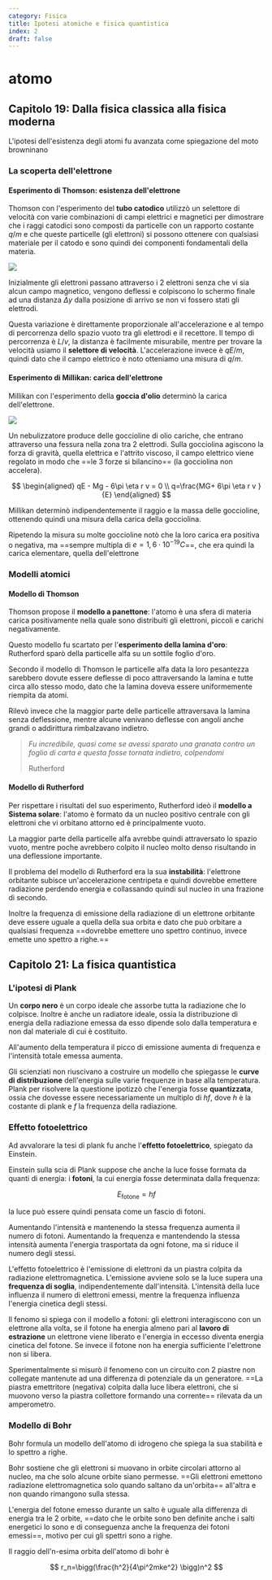 ```yaml
---
category: Fisica
title: Ipotesi atomiche e fisica quantistica
index: 2
draft: false
---
```


# atomo

## Capitolo 19: Dalla fisica classica alla fisica moderna

L'ipotesi dell'esistenza degli atomi fu avanzata come spiegazione del moto browninano

### La scoperta dell'elettrone

#### Esperimento di Thomson: esistenza dell'elettrone

Thomson con l'esperimento del **tubo catodico** utilizzò un selettore di velocità con varie combinazioni di campi elettrici e magnetici per dimostrare che i raggi catodici sono composti da particelle con un rapporto costante $q/m$ e che queste particelle \(gli elettroni\) si possono ottenere con qualsiasi materiale per il catodo e sono quindi dei componenti fondamentali della materia.

![](https://github.com/ZaninAndrea/schoolNotesV/tree/ed384ada38b83d27c765a8119c5b1f507f1593f9/images/tuboCatodico.PNG)

Inizialmente gli elettroni passano attraverso i 2 elettroni senza che vi sia alcun campo magnetico, vengono deflessi e colpiscono lo schermo finale ad una distanza $\Delta y$ dalla posizione di arrivo se non vi fossero stati gli elettrodi.

Questa variazione è direttamente proporzionale all'accelerazione e al tempo di percorrenza dello spazio vuoto tra gli elettrodi e il recettore. Il tempo di percorrenza è $L/v$, la distanza è facilmente misurabile, mentre per trovare la velocità usiamo il **selettore di velocità**. L'accelerazione invece è $qE/m$, quindi dato che il campo elettrico è noto otteniamo una misura di $q/m$.

#### Esperimento di Millikan: carica dell'elettrone

Millikan con l'esperimento della **goccia d'olio** determinò la carica dell'elettrone.

![](https://github.com/ZaninAndrea/schoolNotesV/tree/ed384ada38b83d27c765a8119c5b1f507f1593f9/images/millikan.jpeg)

Un nebulizzatore produce delle goccioline di olio cariche, che entrano attraverso una fessura nella zona tra 2 elettrodi. Sulla gocciolina agiscono la forza di gravità, quella elettrica e l'attrito viscoso, il campo elettrico viene regolato in modo che ==le 3 forze si bilancino== \(la gocciolina non accelera\).

$$
\begin{aligned}
qE - Mg - 6\pi \eta r v = 0 \\
q=\frac{MG+ 6\pi \eta r v }{E}
\end{aligned}
$$

Millikan determinò indipendentemente il raggio e la massa delle goccioline, ottenendo quindi una misura della carica della gocciolina.

Ripetendo la misura su molte goccioline notò che la loro carica era positiva o negativa, ma ==sempre multipla di $e=1,6\cdot 10^{-19} C$==, che era quindi la carica elementare, quella dell'elettrone

### Modelli atomici

#### Modello di Thomson

Thomson propose il **modello a panettone**: l'atomo è una sfera di materia carica positivamente nella quale sono distribuiti gli elettroni, piccoli e carichi negativamente.

Questo modello fu scartato per l'**esperimento della lamina d'oro**: Rutherford sparò della particelle alfa su un sottile foglio d'oro.

Secondo il modello di Thomson le particelle alfa data la loro pesantezza sarebbero dovute essere deflesse di poco attraversando la lamina e tutte circa allo stesso modo, dato che la lamina doveva essere uniformemente riempita da atomi.

Rilevò invece che la maggior parte delle particelle attraversava la lamina senza deflessione, mentre alcune venivano deflesse con angoli anche grandi o addirittura rimbalzavano indietro.

> _Fu incredibile, quasi come se avessi sparato una granata contro un foglio di carta e questa fosse tornata indietro, colpendomi_
>
> Rutherford

#### Modello di Rutherford

Per rispettare i risultati del suo esperimento, Rutherford ideò il **modello a Sistema solare**: l'atomo è formato da un nucleo positivo centrale con gli elettroni che vi orbitano attorno ed è principalmente vuoto.

La maggior parte della particelle alfa avrebbe quindi attraversato lo spazio vuoto, mentre poche avrebbero colpito il nucleo molto denso risultando in una deflessione importante.

Il problema del modello di Rutherford era la sua **instabilità**: l'elettrone orbitante subisce un'accelerazione centripeta e quindi dovrebbe emettere radiazione perdendo energia e collassando quindi sul nucleo in una frazione di secondo.

Inoltre la frequenza di emissione della radiazione di un elettrone orbitante deve essere uguale a quella della sua orbita e dato che può orbitare a qualsiasi frequenza ==dovrebbe emettere uno spettro continuo, invece emette uno spettro a righe.==

## Capitolo 21: La fisica quantistica

### L'ipotesi di Plank

Un **corpo nero** è un corpo ideale che assorbe tutta la radiazione che lo colpisce. Inoltre è anche un radiatore ideale, ossia la distribuzione di energia della radiazione emessa da esso dipende solo dalla temperatura e non dal materiale di cui è costituito.

All'aumento della temperatura il picco di emissione aumenta di frequenza e l'intensità totale emessa aumenta.

Gli scienziati non riuscivano a costruire un modello che spiegasse le **curve di distribuzione** dell'energia sulle varie frequenze in base alla temperatura. Plank per risolvere la questione ipotizzò che l'energia fosse **quantizzata**, ossia che dovesse essere necessariamente un multiplo di $hf$, dove $h$ è la costante di plank e $f$ la frequenza della radiazione.

### Effetto fotoelettrico

Ad avvalorare la tesi di plank fu anche l'**effetto fotoelettrico**, spiegato da Einstein.

Einstein sulla scia di Plank suppose che anche la luce fosse formata da quanti di energia: i **fotoni**, la cui energia fosse determinata dalla frequenza:

$$
E_{\text{fotone}}=hf
$$

la luce può essere quindi pensata come un fascio di fotoni.

Aumentando l'intensità e mantenendo la stessa frequenza aumenta il numero di fotoni. Aumentando la frequenza e mantendendo la stessa intensità aumenta l'energia trasportata da ogni fotone, ma si riduce il numero degli stessi.

L'effetto fotoelettrico è l'emissione di elettroni da un piastra colpita da radiazione elettromagnetica. L'emissione avviene solo se la luce supera una **frequenza di soglia**, indipendentemente dall'intensità. L'intensità della luce influenza il numero di elettroni emessi, mentre la frequenza influenza l'energia cinetica degli stessi.

Il fenomo si spiega con il modello a fotoni: gli elettroni interagiscono con un elettrone alla volta, se il fotone ha energia almeno pari al **lavoro di estrazione** un elettrone viene liberato e l'energia in eccesso diventa energia cinetica del fotone. Se invece il fotone non ha energia sufficiente l'elettrone non si libera.

Sperimentalmente si misurò il fenomeno con un circuito con 2 piastre non collegate mantenute ad una differenza di potenziale da un generatore. ==La piastra emettritore \(negativa\) colpita dalla luce libera elettroni, che si muovono verso la piastra collettore formando una corrente== rilevata da un amperometro.

### Modello di Bohr

Bohr formula un modello dell'atomo di idrogeno che spiega la sua stabilità e lo spettro a righe.

Bohr sostiene che gli elettroni si muovano in orbite circolari attorno al nucleo, ma che solo alcune orbite siano permesse. ==Gli elettroni emettono radiazione elettromagnetica solo quando saltano da un'orbita== all'altra e non quando rimangono sulla stessa.

L'energia del fotone emesso durante un salto è uguale alla differenza di energia tra le 2 orbite, ==dato che le orbite sono ben definite anche i salti energetici lo sono e di conseguenza anche la frequenza dei fotoni emessi==, motivo per cui gli spettri sono a righe.

Il raggio dell'n-esima orbita dell'atomo di bohr è

$$
r_n=\bigg(\frac{h^2}{4\pi^2mke^2} \bigg)n^2
$$

